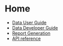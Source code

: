 # Home

- [Data User Guide](data_user_guide.md)
- [Data Developer Guide](data_developer_guide.md)
- [Report Generation](report_generation.md)
- [API reference](api.md)
